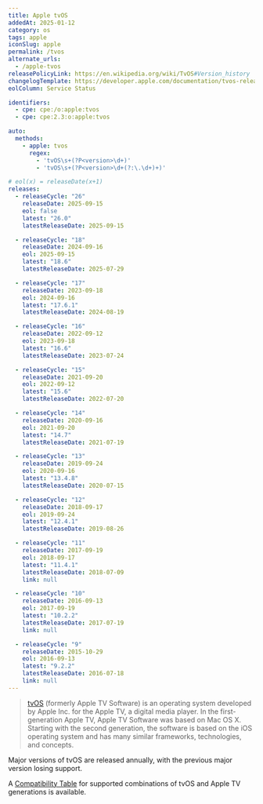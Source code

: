 ```yaml
---
title: Apple tvOS
addedAt: 2025-01-12
category: os
tags: apple
iconSlug: apple
permalink: /tvos
alternate_urls:
  - /apple-tvos
releasePolicyLink: https://en.wikipedia.org/wiki/TvOS#Version_history
changelogTemplate: https://developer.apple.com/documentation/tvos-release-notes/tvos-__RELEASE_CYCLE__-release-notes
eolColumn: Service Status

identifiers:
  - cpe: cpe:/o:apple:tvos
  - cpe: cpe:2.3:o:apple:tvos

auto:
  methods:
    - apple: tvos
      regex:
        - 'tvOS\s+(?P<version>\d+)'
        - 'tvOS\s+(?P<version>\d+(?:\.\d+)+)'

# eol(x) = releaseDate(x+1)
releases:
  - releaseCycle: "26"
    releaseDate: 2025-09-15
    eol: false
    latest: "26.0"
    latestReleaseDate: 2025-09-15

  - releaseCycle: "18"
    releaseDate: 2024-09-16
    eol: 2025-09-15
    latest: "18.6"
    latestReleaseDate: 2025-07-29

  - releaseCycle: "17"
    releaseDate: 2023-09-18
    eol: 2024-09-16
    latest: "17.6.1"
    latestReleaseDate: 2024-08-19

  - releaseCycle: "16"
    releaseDate: 2022-09-12
    eol: 2023-09-18
    latest: "16.6"
    latestReleaseDate: 2023-07-24

  - releaseCycle: "15"
    releaseDate: 2021-09-20
    eol: 2022-09-12
    latest: "15.6"
    latestReleaseDate: 2022-07-20

  - releaseCycle: "14"
    releaseDate: 2020-09-16
    eol: 2021-09-20
    latest: "14.7"
    latestReleaseDate: 2021-07-19

  - releaseCycle: "13"
    releaseDate: 2019-09-24
    eol: 2020-09-16
    latest: "13.4.8"
    latestReleaseDate: 2020-07-15

  - releaseCycle: "12"
    releaseDate: 2018-09-17
    eol: 2019-09-24
    latest: "12.4.1"
    latestReleaseDate: 2019-08-26

  - releaseCycle: "11"
    releaseDate: 2017-09-19
    eol: 2018-09-17
    latest: "11.4.1"
    latestReleaseDate: 2018-07-09
    link: null

  - releaseCycle: "10"
    releaseDate: 2016-09-13
    eol: 2017-09-19
    latest: "10.2.2"
    latestReleaseDate: 2017-07-19
    link: null

  - releaseCycle: "9"
    releaseDate: 2015-10-29
    eol: 2016-09-13
    latest: "9.2.2"
    latestReleaseDate: 2016-07-18
    link: null
---
```


> [tvOS](https://developer.apple.com/tvos/) (formerly Apple TV Software) is an operating system developed by Apple Inc. for the Apple TV, a digital media player.
> In the first-generation Apple TV, Apple TV Software was based on Mac OS X.
> Starting with the second generation, the software is based on the iOS operating system and has many similar frameworks, technologies, and concepts.

Major versions of tvOS are released annually, with the previous major version losing support.

A [Compatibility Table](https://en.wikipedia.org/wiki/TvOS#Supported_OS_releases) for supported combinations of tvOS and Apple TV generations is available.

